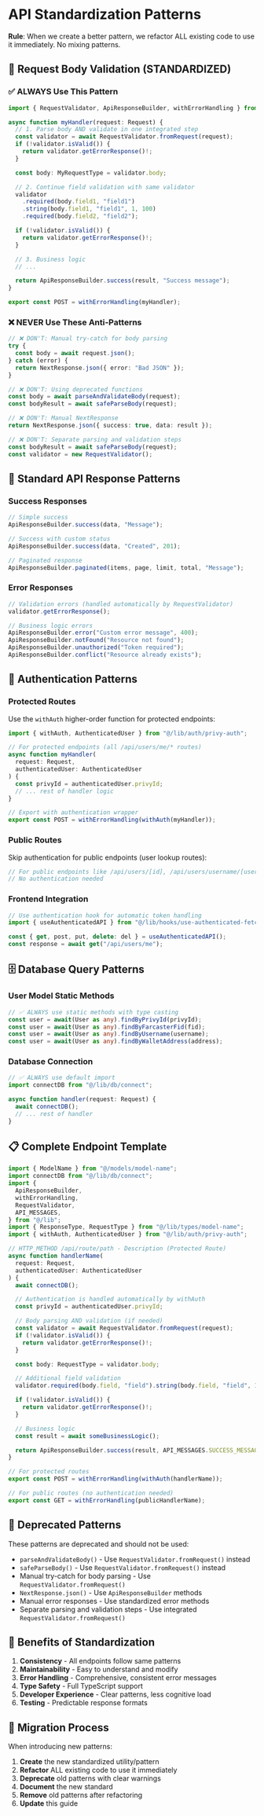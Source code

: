 # API Standardization Patterns

**Rule**: When we create a better pattern, we refactor ALL existing code to use it immediately. No mixing patterns.

## 📝 Request Body Validation (STANDARDIZED)

### ✅ ALWAYS Use This Pattern

```typescript
import { RequestValidator, ApiResponseBuilder, withErrorHandling } from "@/lib";

async function myHandler(request: Request) {
  // 1. Parse body AND validate in one integrated step
  const validator = await RequestValidator.fromRequest(request);
  if (!validator.isValid()) {
    return validator.getErrorResponse()!;
  }

  const body: MyRequestType = validator.body;

  // 2. Continue field validation with same validator
  validator
    .required(body.field1, "field1")
    .string(body.field1, "field1", 1, 100)
    .required(body.field2, "field2");

  if (!validator.isValid()) {
    return validator.getErrorResponse()!;
  }

  // 3. Business logic
  // ...

  return ApiResponseBuilder.success(result, "Success message");
}

export const POST = withErrorHandling(myHandler);
```

### ❌ NEVER Use These Anti-Patterns

```typescript
// ❌ DON'T: Manual try-catch for body parsing
try {
  const body = await request.json();
} catch (error) {
  return NextResponse.json({ error: "Bad JSON" });
}

// ❌ DON'T: Using deprecated functions
const body = await parseAndValidateBody(request);
const bodyResult = await safeParseBody(request);

// ❌ DON'T: Manual NextResponse
return NextResponse.json({ success: true, data: result });

// ❌ DON'T: Separate parsing and validation steps
const bodyResult = await safeParseBody(request);
const validator = new RequestValidator();
```

## 🔧 Standard API Response Patterns

### Success Responses

```typescript
// Simple success
ApiResponseBuilder.success(data, "Message");

// Success with custom status
ApiResponseBuilder.success(data, "Created", 201);

// Paginated response
ApiResponseBuilder.paginated(items, page, limit, total, "Message");
```

### Error Responses

```typescript
// Validation errors (handled automatically by RequestValidator)
validator.getErrorResponse();

// Business logic errors
ApiResponseBuilder.error("Custom error message", 400);
ApiResponseBuilder.notFound("Resource not found");
ApiResponseBuilder.unauthorized("Token required");
ApiResponseBuilder.conflict("Resource already exists");
```

## 🔐 Authentication Patterns

### Protected Routes

Use the `withAuth` higher-order function for protected endpoints:

```typescript
import { withAuth, AuthenticatedUser } from "@/lib/auth/privy-auth";

// For protected endpoints (all /api/users/me/* routes)
async function myHandler(
  request: Request,
  authenticatedUser: AuthenticatedUser
) {
  const privyId = authenticatedUser.privyId;
  // ... rest of handler logic
}

// Export with authentication wrapper
export const POST = withErrorHandling(withAuth(myHandler));
```

### Public Routes

Skip authentication for public endpoints (user lookup routes):

```typescript
// For public endpoints like /api/users/[id], /api/users/username/[username], etc.
// No authentication needed
```

### Frontend Integration

```typescript
// Use authentication hook for automatic token handling
import { useAuthenticatedAPI } from "@/lib/hooks/use-authenticated-fetch";

const { get, post, put, delete: del } = useAuthenticatedAPI();
const response = await get("/api/users/me");
```

## 🗄️ Database Query Patterns

### User Model Static Methods

```typescript
// ✅ ALWAYS use static methods with type casting
const user = await(User as any).findByPrivyId(privyId);
const user = await(User as any).findByFarcasterFid(fid);
const user = await(User as any).findByUsername(username);
const user = await(User as any).findByWalletAddress(address);
```

### Database Connection

```typescript
// ✅ ALWAYS use default import
import connectDB from "@/lib/db/connect";

async function handler(request: Request) {
  await connectDB();
  // ... rest of handler
}
```

## 📋 Complete Endpoint Template

```typescript
import { ModelName } from "@/models/model-name";
import connectDB from "@/lib/db/connect";
import {
  ApiResponseBuilder,
  withErrorHandling,
  RequestValidator,
  API_MESSAGES,
} from "@/lib";
import { ResponseType, RequestType } from "@/lib/types/model-name";
import { withAuth, AuthenticatedUser } from "@/lib/auth/privy-auth";

// HTTP_METHOD /api/route/path - Description (Protected Route)
async function handlerName(
  request: Request,
  authenticatedUser: AuthenticatedUser
) {
  await connectDB();

  // Authentication is handled automatically by withAuth
  const privyId = authenticatedUser.privyId;

  // Body parsing AND validation (if needed)
  const validator = await RequestValidator.fromRequest(request);
  if (!validator.isValid()) {
    return validator.getErrorResponse()!;
  }

  const body: RequestType = validator.body;

  // Additional field validation
  validator.required(body.field, "field").string(body.field, "field", 1, 100);

  if (!validator.isValid()) {
    return validator.getErrorResponse()!;
  }

  // Business logic
  const result = await someBusinessLogic();

  return ApiResponseBuilder.success(result, API_MESSAGES.SUCCESS_MESSAGE);
}

// For protected routes
export const POST = withErrorHandling(withAuth(handlerName));

// For public routes (no authentication needed)
export const GET = withErrorHandling(publicHandlerName);
```

## 🚫 Deprecated Patterns

These patterns are deprecated and should not be used:

- `parseAndValidateBody()` - Use `RequestValidator.fromRequest()` instead
- `safeParseBody()` - Use `RequestValidator.fromRequest()` instead
- Manual try-catch for body parsing - Use `RequestValidator.fromRequest()`
- `NextResponse.json()` - Use `ApiResponseBuilder` methods
- Manual error responses - Use standardized error methods
- Separate parsing and validation steps - Use integrated `RequestValidator.fromRequest()`

## 🎯 Benefits of Standardization

1. **Consistency** - All endpoints follow same patterns
2. **Maintainability** - Easy to understand and modify
3. **Error Handling** - Comprehensive, consistent error messages
4. **Type Safety** - Full TypeScript support
5. **Developer Experience** - Clear patterns, less cognitive load
6. **Testing** - Predictable response formats

## 🔄 Migration Process

When introducing new patterns:

1. **Create** the new standardized utility/pattern
2. **Refactor** ALL existing code to use it immediately
3. **Deprecate** old patterns with clear warnings
4. **Document** the new standard
5. **Remove** old patterns after refactoring
6. **Update** this guide
